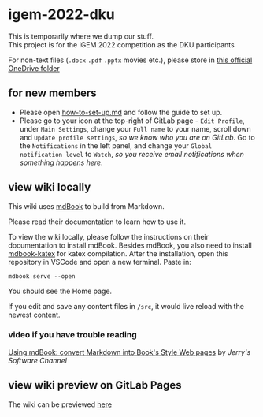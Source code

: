 # igem-2022-dku

This is temporarily where we dump our stuff.\
This project is for the iGEM 2022 competition as the DKU participants

For non-text files (`.docx` `.pdf` `.pptx` movies etc.),
please store in [this official OneDrive folder](https://prodduke-my.sharepoint.com/:f:/g/personal/sh623_duke_edu/EgjNqY1GXsZIusRPRf8mfc0BKV2JE-mSrYtPHVxpGQ6BXw?e=8U7ClA)

## for new members

- Please open [how-to-set-up.md](https://gitlab.oit.duke.edu/sh623/igem-2022-dku/-/blob/main/how-to-set-up.md)
    and follow the guide to set up.
- Please go to your icon at the top-right of GitLab page - `Edit Profile`,
    under `Main Settings`,
    change your `Full name` to your name, scroll down and `Update profile settings`,
    *so we know who you are on GitLab*.
    Go to the `Notifications` in the left panel,
    and change your `Global notification level` to `Watch`,
    *so you receive email notifications when something happens here*.

## view wiki locally

This wiki uses [mdBook](https://rust-lang.github.io/mdBook/index.html)
to build from Markdown.

Please read their documentation to learn how to use it.

To view the wiki locally,
please follow the instructions on their documentation to install mdBook.
Besides mdBook, you also need to install
[mdbook-katex](https://github.com/lzanini/mdbook-katex#getting-started)
for katex compilation.
After the installation,
open this repository in VSCode and open a new terminal.
Paste in:

```shell
mdbook serve --open
```

You should see the Home page.

If you edit and save any content files in `/src`,
it would live reload with the newest content.

### video if you have trouble reading
[Using mdBook: convert Markdown into Book's Style Web pages](https://www.youtube.com/watch?v=BTgmyc9OLI4)
by *Jerry's Software Channel*

## view wiki preview on GitLab Pages

The wiki can be previewed [here](https://sh623.pages.oit.duke.edu/igem-2022-dku)
